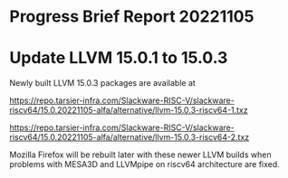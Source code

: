# Progress Brief Report 20221105
# Update LLVM 15.0.1 to 15.0.3

Newly built LLVM 15.0.3 packages are available at

https://repo.tarsier-infra.com/Slackware-RISC-V/slackware-riscv64/15.0.20221105-alfa/alternative/llvm-15.0.3-riscv64-1.txz

https://repo.tarsier-infra.com/Slackware-RISC-V/slackware-riscv64/15.0.20221105-alfa/alternative/llvm-15.0.3-riscv64-2.txz
 
Mozilla Firefox will be rebuilt later
with these newer LLVM builds
when problems with MESA3D and LLVMpipe
on riscv64 architecture are fixed.

